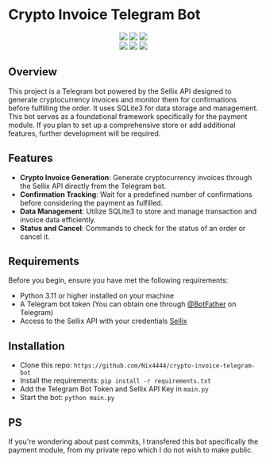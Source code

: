 # Crypto Invoice Telegram Bot 
<div align="center">
  <img src="https://img.shields.io/badge/Telegram-2CA5E0?style=for-the-badge&logo=telegram&logoColor=white">
  <img src="https://img.shields.io/badge/Python-3776AB?style=for-the-badge&logo=python&logoColor=white">
  <img src="https://img.shields.io/badge/SQLite-07405E?style=for-the-badge&logo=sqlite&logoColor=white"><br>
  <img src="https://img.shields.io/badge/Bitcoin-000000?style=for-the-badge&logo=bitcoin&logoColor=white">
  <img src="https://img.shields.io/badge/Litecoin-A6A9AA?style=for-the-badge&logo=Litecoin&logoColor=white">
  <img src="https://img.shields.io/badge/Ethereum-3C3C3D?style=for-the-badge&logo=Ethereum&logoColor=white">
</div>



## Overview

This project is a Telegram bot powered by the Sellix API designed to generate cryptocurrency invoices and monitor them for confirmations before fulfilling the order. It uses SQLite3 for data storage and management. This bot serves as a foundational framework specifically for the payment module. If you plan to set up a comprehensive store or add additional features, further development will be required.

## Features

- **Crypto Invoice Generation**: Generate cryptocurrency invoices through the Sellix API directly from the Telegram bot.
- **Confirmation Tracking**: Wait for a predefined number of confirmations before considering the payment as fulfilled.
- **Data Management**: Utilize SQLite3 to store and manage transaction and invoice data efficiently.
- **Status and Cancel**: Commands to check for the status of an order or cancel it.

## Requirements

Before you begin, ensure you have met the following requirements:
- Python 3.11 or higher installed on your machine
- A Telegram bot token (You can obtain one through [@BotFather](https://t.me/botfather) on Telegram)
- Access to the Sellix API with your credentials [Sellix](https://sellix.io)

## Installation
- Clone this repo: ```https://github.com/Nix4444/crypto-invoice-telegram-bot```
- Install the requirements: ```pip install -r requirements.txt```
- Add the Telegram Bot Token and Sellix API Key in ``main.py``
- Start the bot: ```python main.py```


## PS
If you're wondering about past commits, I transfered this bot specifically the payment module, from my private repo which I do not wish to make public.